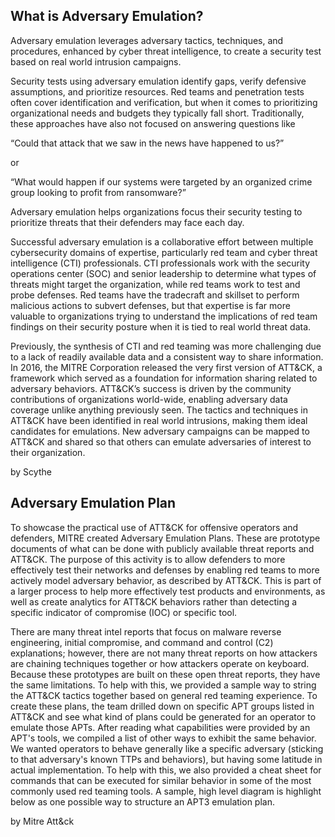 ## What is Adversary Emulation?

Adversary emulation leverages adversary tactics, techniques, and procedures, enhanced by cyber threat intelligence, to create a security test based on real world intrusion campaigns.

Security tests using adversary emulation identify gaps, verify defensive assumptions, and prioritize resources. Red teams and penetration tests often cover identification and verification, but when it comes to prioritizing organizational needs and budgets they typically fall short. Traditionally, these approaches have also not focused on answering questions like

“Could that attack that we saw in the news have happened to us?”

or 

“What would happen if our systems were targeted by an organized crime group looking to profit from ransomware?”

Adversary emulation helps organizations focus their security testing to prioritize threats that their defenders may face each day.

Successful adversary emulation is a collaborative effort between multiple cybersecurity domains of expertise, particularly red team and cyber threat intelligence (CTI) professionals. CTI professionals work with the security operations center (SOC) and senior leadership to determine what types of threats might target the organization, while red teams work to test and probe defenses. Red teams have the tradecraft and skillset to perform malicious actions to subvert defenses, but that expertise is far more valuable to organizations trying to understand the implications of red team findings on their security posture when it is tied to real world threat data. 

Previously, the synthesis of CTI and red teaming was more challenging due to a lack of readily available data and a consistent way to share information. In 2016, the MITRE Corporation released the very first version of ATT&CK, a framework which served as a foundation for information sharing related to adversary behaviors. ATT&CK’s success is driven by the community contributions of organizations world-wide, enabling adversary data coverage unlike anything previously seen. The tactics and techniques in ATT&CK have been identified in real world intrusions, making them ideal candidates for emulations. New adversary campaigns can be mapped to ATT&CK and shared so that others can emulate adversaries of interest to their organization.

by Scythe

## Adversary Emulation Plan

To showcase the practical use of ATT&CK for offensive operators and defenders, MITRE created Adversary Emulation Plans. These are prototype documents of what can be done with publicly available threat reports and ATT&CK. The purpose of this activity is to allow defenders to more effectively test their networks and defenses by enabling red teams to more actively model adversary behavior, as described by ATT&CK. This is part of a larger process to help more effectively test products and environments, as well as create analytics for ATT&CK behaviors rather than detecting a specific indicator of compromise (IOC) or specific tool.

There are many threat intel reports that focus on malware reverse engineering, initial compromise, and command and control (C2) explanations; however, there are not many threat reports on how attackers are chaining techniques together or how attackers operate on keyboard. Because these prototypes are built on these open threat reports, they have the same limitations. To help with this, we provided a sample way to string the ATT&CK tactics together based on general red teaming experience. To create these plans, the team drilled down on specific APT groups listed in ATT&CK and see what kind of plans could be generated for an operator to emulate those APTs. After reading what capabilities were provided by an APT's tools, we compiled a list of other ways to exhibit the same behavior. We wanted operators to behave generally like a specific adversary (sticking to that adversary's known TTPs and behaviors), but having some latitude in actual implementation. To help with this, we also provided a cheat sheet for commands that can be executed for similar behavior in some of the most commonly used red teaming tools. A sample, high level diagram is highlight below as one possible way to structure an APT3 emulation plan.

by Mitre Att&ck

